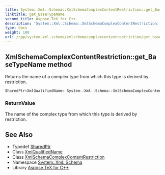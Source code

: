 ```yaml
---
title: System::Xml::Schema::XmlSchemaComplexContentRestriction::get_BaseTypeName method
linktitle: get_BaseTypeName
second_title: Aspose.TeX for C++
description: 'System::Xml::Schema::XmlSchemaComplexContentRestriction::get_BaseTypeName method. Returns the name of a complex type from which this type is derived by restriction in C++.'
type: docs
weight: 100
url: /cpp/system.xml.schema/xmlschemacomplexcontentrestriction/get_basetypename/
---
```

## XmlSchemaComplexContentRestriction::get_BaseTypeName method


Returns the name of a complex type from which this type is derived by restriction.

```cpp
SharedPtr<XmlQualifiedName> System::Xml::Schema::XmlSchemaComplexContentRestriction::get_BaseTypeName()
```


### ReturnValue

The name of the complex type from which this type is derived by restriction.

## See Also

* Typedef [SharedPtr](../../../system/sharedptr/)
* Class [XmlQualifiedName](../../../system.xml/xmlqualifiedname/)
* Class [XmlSchemaComplexContentRestriction](../)
* Namespace [System::Xml::Schema](../../)
* Library [Aspose.TeX for C++](../../../)
